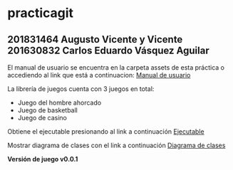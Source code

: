 # practicagit
201831464 Augusto Vicente y Vicente
201630832 Carlos Eduardo Vásquez Aguilar
----------------------
El manual de usuario se encuentra en la carpeta assets de esta práctica
o accediendo al link que está a continuacion:
[Manual de usuario](assets/Manual.pdf)

La librería de juegos cuenta con 3 juegos en total:
* Juego del hombre ahorcado
* Juego de basketball
* Juego de casino

Obtiene el ejecutable presionando al link a continuación
[Ejecutable](practicagit-0.0.1.jar)

Mostrar diagrama de clases con el link a continuación
[Diagrama de clases](assets/Diagrama_clases.png)

__Versión de juego v0.0.1__

